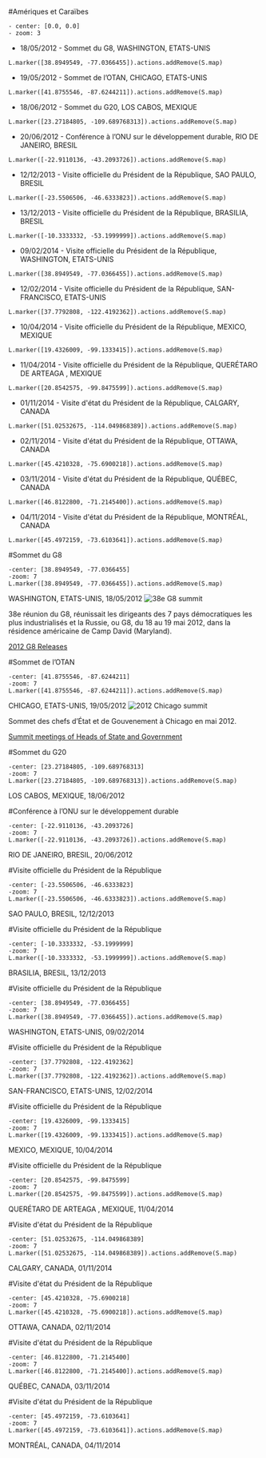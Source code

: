 #Amériques et Caraïbes
```
- center: [0.0, 0.0]
- zoom: 3
```

* 18/05/2012 - Sommet du G8, WASHINGTON, ETATS-UNIS

```
L.marker([38.8949549, -77.0366455]).actions.addRemove(S.map)
```

* 19/05/2012 - Sommet de l’OTAN, CHICAGO, ETATS-UNIS

```
L.marker([41.8755546, -87.6244211]).actions.addRemove(S.map)
```

* 18/06/2012 - Sommet du G20, LOS CABOS, MEXIQUE

```
L.marker([23.27184805, -109.689768313]).actions.addRemove(S.map)
```

* 20/06/2012 - Conférence à l’ONU sur le développement durable, RIO DE JANEIRO, BRESIL

```
L.marker([-22.9110136, -43.2093726]).actions.addRemove(S.map)
```

* 12/12/2013 - Visite officielle du Président de la République, SAO PAULO, BRESIL

```
L.marker([-23.5506506, -46.6333823]).actions.addRemove(S.map)
```

* 13/12/2013 - Visite officielle du Président de la République, BRASILIA, BRESIL

```
L.marker([-10.3333332, -53.1999999]).actions.addRemove(S.map)
```

* 09/02/2014 - Visite officielle du Président de la République, WASHINGTON, ETATS-UNIS

```
L.marker([38.8949549, -77.0366455]).actions.addRemove(S.map)
```

* 12/02/2014 - Visite officielle du Président de la République, SAN-FRANCISCO, ETATS-UNIS

```
L.marker([37.7792808, -122.4192362]).actions.addRemove(S.map)
```

* 10/04/2014 - Visite officielle du Président de la République, MEXICO, MEXIQUE

```
L.marker([19.4326009, -99.1333415]).actions.addRemove(S.map)
```

* 11/04/2014 - Visite officielle du Président de la République, QUERÉTARO DE ARTEAGA , MEXIQUE

```
L.marker([20.8542575, -99.8475599]).actions.addRemove(S.map)
```

* 01/11/2014 - Visite d'état du Président de la République, CALGARY, CANADA

```
L.marker([51.02532675, -114.049868389]).actions.addRemove(S.map)
```

* 02/11/2014 - Visite d'état du Président de la République, OTTAWA, CANADA

```
L.marker([45.4210328, -75.6900218]).actions.addRemove(S.map)
```

* 03/11/2014 - Visite d'état du Président de la République, QUÉBEC, CANADA

```
L.marker([46.8122800, -71.2145400]).actions.addRemove(S.map)
```

* 04/11/2014 - Visite d'état du Président de la République, MONTRÉAL, CANADA

```
L.marker([45.4972159, -73.6103641]).actions.addRemove(S.map)
```
#Sommet du G8
```
-center: [38.8949549, -77.0366455]
-zoom: 7
L.marker([38.8949549, -77.0366455]).actions.addRemove(S.map)
```

WASHINGTON, ETATS-UNIS, 18/05/2012
![38e G8 summit](images/G8_SUMMIT_20120518.jpg)

38e réunion du G8, réunissait les dirigeants des 7 pays démocratiques les plus industrialisés et la Russie, ou G8, du 18 au 19 mai 2012, dans la résidence américaine de Camp David (Maryland).

[2012 G8 Releases](https://www.state.gov/e/eb/rls/othr/2012g8/)

#Sommet de l’OTAN
```
-center: [41.8755546, -87.6244211]
-zoom: 7
L.marker([41.8755546, -87.6244211]).actions.addRemove(S.map)
```

CHICAGO, ETATS-UNIS, 19/05/2012
![2012 Chicago summit](images/NATO_CHICAGO_20120519.jpg)

Sommet des chefs d’État et de Gouvenement à Chicago en mai 2012.

[Summit meetings of Heads of State and Government ](http://www.nato.int/cps/en/natolive/events_84074.htm)

#Sommet du G20
```
-center: [23.27184805, -109.689768313]
-zoom: 7
L.marker([23.27184805, -109.689768313]).actions.addRemove(S.map)
```

LOS CABOS, MEXIQUE, 18/06/2012

#Conférence à l’ONU sur le développement durable
```
-center: [-22.9110136, -43.2093726]
-zoom: 7
L.marker([-22.9110136, -43.2093726]).actions.addRemove(S.map)
```

RIO DE JANEIRO, BRESIL, 20/06/2012

#Visite officielle du Président de la République
```
-center: [-23.5506506, -46.6333823]
-zoom: 7
L.marker([-23.5506506, -46.6333823]).actions.addRemove(S.map)
```

SAO PAULO, BRESIL, 12/12/2013

#Visite officielle du Président de la République
```
-center: [-10.3333332, -53.1999999]
-zoom: 7
L.marker([-10.3333332, -53.1999999]).actions.addRemove(S.map)
```

BRASILIA, BRESIL, 13/12/2013

#Visite officielle du Président de la République
```
-center: [38.8949549, -77.0366455]
-zoom: 7
L.marker([38.8949549, -77.0366455]).actions.addRemove(S.map)
```

WASHINGTON, ETATS-UNIS, 09/02/2014

#Visite officielle du Président de la République
```
-center: [37.7792808, -122.4192362]
-zoom: 7
L.marker([37.7792808, -122.4192362]).actions.addRemove(S.map)
```

SAN-FRANCISCO, ETATS-UNIS, 12/02/2014

#Visite officielle du Président de la République
```
-center: [19.4326009, -99.1333415]
-zoom: 7
L.marker([19.4326009, -99.1333415]).actions.addRemove(S.map)
```

MEXICO, MEXIQUE, 10/04/2014

#Visite officielle du Président de la République
```
-center: [20.8542575, -99.8475599]
-zoom: 7
L.marker([20.8542575, -99.8475599]).actions.addRemove(S.map)
```

QUERÉTARO DE ARTEAGA , MEXIQUE, 11/04/2014

#Visite d'état du Président de la République
```
-center: [51.02532675, -114.049868389]
-zoom: 7
L.marker([51.02532675, -114.049868389]).actions.addRemove(S.map)
```

CALGARY, CANADA, 01/11/2014

#Visite d'état du Président de la République
```
-center: [45.4210328, -75.6900218]
-zoom: 7
L.marker([45.4210328, -75.6900218]).actions.addRemove(S.map)
```

OTTAWA, CANADA, 02/11/2014

#Visite d'état du Président de la République
```
-center: [46.8122800, -71.2145400]
-zoom: 7
L.marker([46.8122800, -71.2145400]).actions.addRemove(S.map)
```

QUÉBEC, CANADA, 03/11/2014

#Visite d'état du Président de la République
```
-center: [45.4972159, -73.6103641]
-zoom: 7
L.marker([45.4972159, -73.6103641]).actions.addRemove(S.map)
```

MONTRÉAL, CANADA, 04/11/2014

